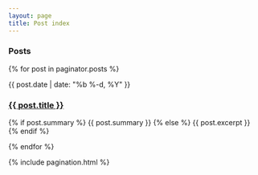 ```yaml
---
layout: page
title: Post index
---
```


<div class="home">
<h3> Posts </h3>
  <div class="posts">
    {% for post in paginator.posts %}
      <div class="post">
        <p class="post-meta">{{ post.date | date: "%b %-d, %Y" }}</p>
        <a href="{{ post.url | prepend: site.baseurl }}" class="post-link"><h3 class="h2 post-title">{{ post.title }}</h3></a>
        <p class="post-summary">
          {% if post.summary %}
            {{ post.summary }}
          {% else %}
            {{ post.excerpt }}
          {% endif %}
        </p>
      </div>
    {% endfor %}
  </div>

  {% include pagination.html %}
</div>
